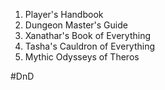 1. Player's Handbook
2. Dungeon Master's Guide
3. Xanathar's Book of Everything
4. Tasha's Cauldron of Everything
5. Mythic Odysseys of Theros



#DnD 
